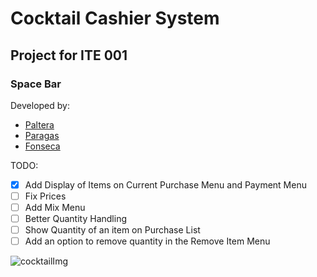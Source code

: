 # Cocktail Cashier System
## Project for ITE 001
### Space Bar 
Developed by:  
- [Paltera]
- [Paragas]
- [Fonseca]

TODO:  
- [x] Add Display of Items on Current Purchase Menu and Payment Menu
- [ ] Fix Prices
- [ ] Add Mix Menu
- [ ] Better Quantity Handling
- [ ] Show Quantity of an item on Purchase List
- [ ] Add an option to remove quantity in the Remove Item Menu

![cocktailImg](https://images.all-free-download.com/images/graphiclarge/cocktail_of_highdefinition_picture_five_166470.jpg)



[Paltera]: https://github.com/TokenSlot
[Fonseca]: https://github.com/iashiarii
[Paragas]: https://github.com/owel123
